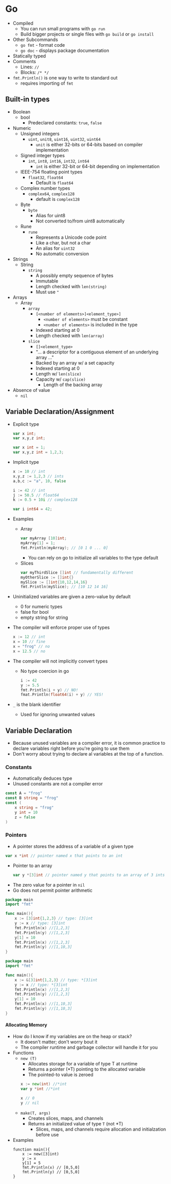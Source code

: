 # Go
+ Compiled
    - You can run small programs with `go run`
    - Build bigger projects or single files with `go build` or `go install`
+ Other Subcommands
    - `go fmt` - format code 
    - `go doc` - displays package documentation
+ Statically typed
+ Comments
    - Lines: `//` 
    - Blocks: `/* */`
+ `fmt.Println()` is one way to write to standard out
    - requires importing of `fmt`

## Built-in types
+ Boolean
    - bool
        + Predeclared constants: `true`, `false`
+ Numeric
    - Unsigned integers
        + `uint`, `unit8`, `uint16`, `uint32`, `uint64`
            - `unit` is either 32-bits or 64-bits based on compiler
              implementation
    - Signed integer types
        + `int`, `int8`, `int16`, `int32`, `int64`
            - `int` is either 32-bit or 64-bit depending on implementation
    - IEEE-754 floating point types
        + `float32`, `float64`
            - Default is `float64`
    - Complex number types
        + `complex64`, `complex128`
            - default is `complex128`
    - Byte
        + `byte`
            - Alias for uint8
            - Not converted to/from uint8 automatically
    - Rune
        + `rune`
            - Represents a Unicode code point
            - Like a char, but not a char
            - An alias for `uint32`
            - No automatic conversion
+ Strings
    - String
        + `string`
            - A possibly empty sequence of bytes
            - Immutable
            - Length checked with `len(string)`
            - Must use `"`
+ Arrays
    - Array
        + `array`
            - `[<number of elements>]<element_type>]`
                + `<number of elements>` must be constant
                + `<number of elements>` is included in the type
            - Indexed starting at 0
            - Length checked with `len(array)`
        + `slice`
            - `[]<element_type>`
            - "... a descriptor for a contiguous element of an underlying array
              ..."
            - Backed by an array w/ a set capacity
            - Indexed starting at 0
            - Length w/ `len(slice)`
            - Capacity w/ `cap(slice)`
                + Length of the backing array
+ Absence of value
    - `nil`


## Variable Declaration/Assignment
+ Explicit type
    ```go
    var x int;
    var x,y,z int;

    var x int = 1;
    var x,y,z int = 1,2,3;
    ```

+ Implicit type
    ```go
    x := 10 // int
    x,y,z := 1,2,3 // ints
    a,b,c := "a", 10, false
    ```
    
    ```go
    i := 42 // int
    j := 50.5 // float64
    k := 0.5 + 10i // complex128

    var i int64 = 42;
    ```

+ Examples
    - Array
        ```go
        var myArray [10]int;
        myArray[1] = 1;
        fmt.Println(myArray); // [0 1 0 ... 0]
        ```
        - You can rely on go to initialize all variables to the type default
    - Slices
        ```go
        var myThirdSlice []int // fundamentally different
        myOtherSlice := []int{}
        mySlice := []int{10,12,14,16}
        fmt.Println(mySlice); // [10 12 14 16]
        ```
+ Uninitialized variables are given a zero-value by default
    - 0 for numeric types
    - false for bool
    - empty string for string
+ The compiler will enforce proper use of types
    ```go
    x := 12 // int
    x = 10 // fine
    x = "frog" // no
    x = 12.5 // no
    ```
+ The compiler will not implicitly convert types
    - No type coercion in go
        ```go
        i := 42
        y := 5.5
        fmt.Println(i + y) // NO!
        fmat.Println(float64(i) + y) // YES!
        ```
+ `_` is the blank identifier
    - Used for ignoring unwanted values

## Variable Declaration
+ Because unused variables are a compiler error, it is common practice to
  declare variables right before you're going to use them
+ Don't worry about trying to declare al variables at the top of a function.

### Constants
+ Automatically deduces type
+ Unused constants are not a compiler error
```go
const A = "frog"
const B string = "frog"
const (
    x string = "frog"
    y int = 10
    z = false
)
```

### Pointers
+ A pointer stores the address of a variable of a given type
```go
var x *int // pointer named x that points to an int 
```
+ Pointer to an array
    ```go
    var y *[3]int // pointer named y that points to an array of 3 ints
    ```
+ The zero value for a pointer in `nil`
+ Go does not permit pointer arithmetic

```go
package main
import "fmt"

func main(){
    x := [3]int{1,2,3} // type: [3]int
    y := x // type: [3]int
    fmt.Println(x) //[1,2,3]
    fmt.Println(y) //[1,2,3]
    y[1] = 10
    fmt.Println(x) //[1,2,3]
    fmt.Println(y) //[1,10,3]
}
```

```go
package main
import "fmt"

func main(){
    x := &[3]int{1,2,3} // type: *[3]int
    y := x // type: *[3]int
    fmt.Println(x) //[1,2,3]
    fmt.Println(y) //[1,2,3]
    y[1] = 10
    fmt.Println(x) //[1,10,3]
    fmt.Println(y) //[1,10,3]
}
```

#### Allocating Memory
+ How do I know if my variables are on the heap or stack?
    - It doesn't matter; don't worry bout it
    - The compiler runtime and garbage collector will handle it for you
+ Functions
    - `new (T)`
        + Allocates storage for a variable of type T at runtime
        + Returns a pointer (*T) pointing to the allocated variable
        + The pointed-to value is zeroed
        ```go
        x := new(int) //*int
        var y *int //*int

        x // 0
        y // nil
        ```
    - `make(T, args)`
        + Creates slices, maps, and channels
        + Returns an initialized value of type `T` (not *T)
            - Slices, maps, and channels require allocation and initialzation
              before use
+ Examples
    ```
    function main(){
        x := new([3]int)
        y := x
        y[1] = 5
        fmt.Println(x) // [0,5,0]
        fmt.Println(y) // [0,5,0]
    }
    ```
